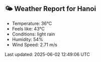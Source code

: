 <!-- WEATHER-START -->
## 🌤 Weather Report for Hanoi

- Temperature: 36°C
- Feels like: 43°C
- Conditions: light rain
- Humidity: 54%
- Wind Speed: 2.71 m/s

Last updated: 2025-06-02 12:49:06 UTC
<!-- WEATHER-END -->
